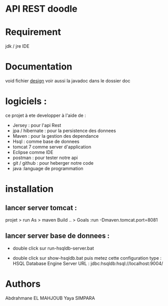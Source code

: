 # API REST doodle 

# Requirement 

jdk / jre
IDE

# Documentation 

void fichier [design](Design.md "design")
voir aussi la javadoc dans le dossier doc 

# logiciels :

ce projet à ete developper à l'aide de :

* Jersey : pour l'api Rest
* jpa / hibernate : pour la persistence des donnees
* Maven : pour la gestion des dependance 
* Hsql : comme base de donnees
* tomcat 7  comme server d'application
* Eclipse comme IDE 
* postman : pour tester notre api
* git / github : pour heberger notre code
* java :language de programmation 

# installation 

## lancer server tomcat :
projet > run As  >  maven Build .. > Goals :run -Dmaven.tomcat.port=8081

## lancer server base de donnees :
* double click sur run-hsqldb-server.bat

* double click sur show-hsqldb.bat
puis metez cette configuration 
type : HSQL Database Engine Server
URL  : jdbc:hsqldb:hsql://localhost:9004/

# Authors 

Abdrahmane EL MAHJOUB
Yaya SIMPARA